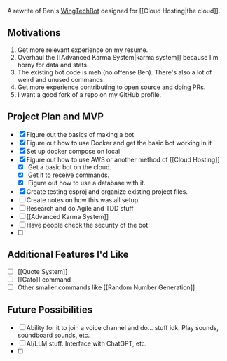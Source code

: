 A rewrite of Ben's [WingTechBot](https://github.com/benjaminiserman/WingTechBot) designed for [[Cloud Hosting|the cloud]].

## Motivations
1. Get more relevant experience on my resume.
2. Overhaul the [[Advanced Karma System|karma system]] because I'm horny for data and stats.
3. The existing bot code is meh (no offense Ben). There's also a lot of weird and unused commands.
5. Get more experience contributing to open source and doing PRs.
6. I want a good fork of a repo on my GitHub profile.

## Project Plan and MVP
- [x] Figure out the basics of making a bot
- [x] Figure out how to use Docker and get the basic bot working in it
- [x] Set up docker compose on local
- [x] Figure out how to use AWS or another method of [[Cloud Hosting]]
	- [x] Get a basic bot on the cloud.
	- [x] Get it to receive commands.
	- [x] Figure out how to use a database with it.
- [x] Create testing csproj and organize existing project files.
- [ ] Create notes on how this was all setup
- [ ] Research and do Agile and TDD stuff
- [ ] [[Advanced Karma System]]
- [ ] Have people check the security of the bot
- [ ] 

## Additional Features I'd Like
- [ ] [[Quote System]]
- [ ] [[Gato]] command
- [ ] Other smaller commands like [[Random Number Generation]]

## Future Possibilities
- [ ] Ability for it to join a voice channel and do... stuff idk. Play sounds, soundboard sounds, etc.
- [ ] AI/LLM stuff. Interface with ChatGPT, etc.
- [ ] 